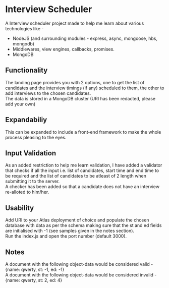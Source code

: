 # Interview Scheduler

A Interview scheduler project made to help me learn about various technologies like -
+ NodeJS (and surrounding modules - express, async, mongoose, hbs, mongodb)
+ Middlewares, view engines, callbacks, promises.
+ MongoDB

## Functionality
The landing page provides you with 2 options, one to get the list of candidates and the interview timings (if any) scheduled to them, the other to add interviews to the chosen candidates.\
The data is stored in a MongoDB cluster (URI has been redacted, please add your own)

## Expandabiliy
This can be expanded to include a front-end framework to make the whole process pleasing to the eyes.

## Input Validation
As an added restriction to help me learn validation, I have added a validator that checks if all the input i.e. list of candidates, start time and end time to be required and the list of candidates to be atleast of 2 length when submitting it to the server.\
A checker has been added so that a candidate does not have an interview re-alloted to him/her.

## Usability
Add URI to your Atlas deployment of choice and populate the chosen database with data as per the schema making sure that the st and ed fields are initialised with -1 (see samples given in the notes section).\
Run the index.js and open the port number (default 3000).

## Notes
A document with the following object-data would be considered valid - {name: qwerty, st: -1, ed: -1}\
A document with the following object-data would be considered invalid - {name: qwerty, st: 2, ed: 4}
